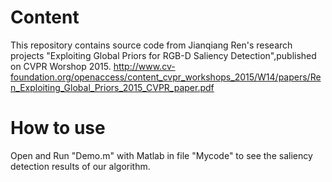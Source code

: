 # Content 
This repository contains source code from Jianqiang Ren's research projects 
"Exploiting Global Priors for RGB-D Saliency Detection",published on CVPR Worshop 2015.
http://www.cv-foundation.org/openaccess/content_cvpr_workshops_2015/W14/papers/Ren_Exploiting_Global_Priors_2015_CVPR_paper.pdf

# How to use
Open and Run "Demo.m" with Matlab in file "Mycode" to see the saliency detection results of our algorithm.

